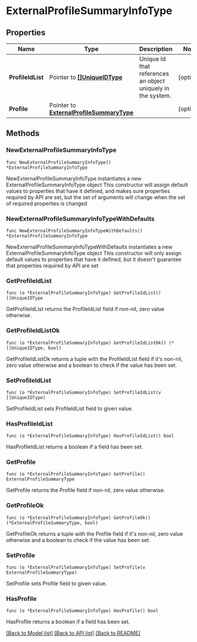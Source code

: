 # ExternalProfileSummaryInfoType

## Properties

Name | Type | Description | Notes
------------ | ------------- | ------------- | -------------
**ProfileIdList** | Pointer to [**[]UniqueIDType**](UniqueIDType.md) | Unique Id that references an object uniquely in the system. | [optional] 
**Profile** | Pointer to [**ExternalProfileSummaryType**](ExternalProfileSummaryType.md) |  | [optional] 

## Methods

### NewExternalProfileSummaryInfoType

`func NewExternalProfileSummaryInfoType() *ExternalProfileSummaryInfoType`

NewExternalProfileSummaryInfoType instantiates a new ExternalProfileSummaryInfoType object
This constructor will assign default values to properties that have it defined,
and makes sure properties required by API are set, but the set of arguments
will change when the set of required properties is changed

### NewExternalProfileSummaryInfoTypeWithDefaults

`func NewExternalProfileSummaryInfoTypeWithDefaults() *ExternalProfileSummaryInfoType`

NewExternalProfileSummaryInfoTypeWithDefaults instantiates a new ExternalProfileSummaryInfoType object
This constructor will only assign default values to properties that have it defined,
but it doesn't guarantee that properties required by API are set

### GetProfileIdList

`func (o *ExternalProfileSummaryInfoType) GetProfileIdList() []UniqueIDType`

GetProfileIdList returns the ProfileIdList field if non-nil, zero value otherwise.

### GetProfileIdListOk

`func (o *ExternalProfileSummaryInfoType) GetProfileIdListOk() (*[]UniqueIDType, bool)`

GetProfileIdListOk returns a tuple with the ProfileIdList field if it's non-nil, zero value otherwise
and a boolean to check if the value has been set.

### SetProfileIdList

`func (o *ExternalProfileSummaryInfoType) SetProfileIdList(v []UniqueIDType)`

SetProfileIdList sets ProfileIdList field to given value.

### HasProfileIdList

`func (o *ExternalProfileSummaryInfoType) HasProfileIdList() bool`

HasProfileIdList returns a boolean if a field has been set.

### GetProfile

`func (o *ExternalProfileSummaryInfoType) GetProfile() ExternalProfileSummaryType`

GetProfile returns the Profile field if non-nil, zero value otherwise.

### GetProfileOk

`func (o *ExternalProfileSummaryInfoType) GetProfileOk() (*ExternalProfileSummaryType, bool)`

GetProfileOk returns a tuple with the Profile field if it's non-nil, zero value otherwise
and a boolean to check if the value has been set.

### SetProfile

`func (o *ExternalProfileSummaryInfoType) SetProfile(v ExternalProfileSummaryType)`

SetProfile sets Profile field to given value.

### HasProfile

`func (o *ExternalProfileSummaryInfoType) HasProfile() bool`

HasProfile returns a boolean if a field has been set.


[[Back to Model list]](../README.md#documentation-for-models) [[Back to API list]](../README.md#documentation-for-api-endpoints) [[Back to README]](../README.md)


